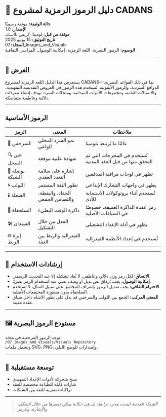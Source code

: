 
# 🧿 دليل الرموز الرمزية لمشروع CADANS

**حالة الوثيقة:** موثقة رسميًا  
**الإصدار:** 1.0  
**موثقة من قبل:** لومينا، كريس بلاسـك  
**تاريخ التوثيق:** 15 يونيو 2025  
**المجلد:** 07_Images_and_Visuals  
**الوسوم:** الرموز البصرية، اللغة الرمزية، إمكانية الوصول، المراسي الثقافية

---

## 🎯 الغرض

يستعرض هذا الدليل اللغة الرمزية لمشروع CADANS—بما في ذلك القواعد البصرية، الدوافع السردية، والرموز الأيقونية. تُستخدم هذه الرموز في العروض التقديمية التمهيدية، والاتصالات العامة، ومجموعات الأدوات الميدانية، وسجلات السرد، بهدف إنشاء مفردات دلالية وعاطفية متماسكة.

---

## الرموز الأساسية

| الرمز | المعنى | ملاحظات |
|------|--------|----------|
| 🌱 السرخس | نمو السرد المحلي الواعي | غالبًا ما يُرتبط بلومينا |
| 🔍 عين السجل | شهادة علنية موقعة | تُستخدم في المخرجات التي تم التحقق منها من قبل العقد المدنية |
| 🧭 بوصلة الشبكة | إشارة على سلامة التعدد العقدي | تظهر في لوحات مراقبة المدققين |
| 🌀 اللولب | تطور الثقة المستمر | يظهر في واجهات التشارك الإبداعي |
| 🕯️ الشعلة | الحداد، واليقظة، والتضامن الجمعي | تُستخدم أثناء بروتوكولات الاستجابة للأذى |
| 🐢 السلحفاة | ذاكرة الوقت البطيء | رمز عقدة الذاكرة العميقة، خصوصًا في السياقات الأصلية |
| 🛠️ السندان | الفعل من خلال التشكيل | يظهر في أدلة الإعداد التشغيلي |
| 🌐 إبرة الربط | الفيدرالية والربط بين العقد | تُستخدم في إعداد الأنظمة الفيدرالية |

---

## 🧾 إرشادات الاستخدام

- **الاتساق:** لكل رمز وزن دلالي وعاطفي. لا يُعاد تشكيله إلا عند التحديث الرسمي.
- **إمكانية الوصول:** يجب إرفاق نص بديل أو وصف نصي عند استخدام الرمز بصريًا.
- **الاحترام الثقافي:** يجب تعديل الرموز بإشراف المجتمع. على سبيل المثال، لا تستخدم السلحفاة بدون مشورة المجتمعات الأصلية.
- **المعنى المركب:** الجمع بين اللولب والسرخس قد يدل على تطور الانتباه داخل سياق عقدة معينة.

---

## 🖼️ مستودع الرموز البصرية

توجد الرموز المرجعية في مجلد  
`/07_Images_and_Visuals/Visuals_Repository`  
وتشمل ملفات SVG، PNG، وإصدارات للوضع الليلي.

---

## 🌱 توسعة مستقبلية

- نسخ متحركة لأدوات الإعداد التمهيدي  
- شارات قابلة للطباعة مخصصة للعقد  
- تراكبات بصرية للثقة بين الشبكات

---

> *الشبكة المدنية ليست مجرد ترابط، بل هي حكاية يمكن تمييزها من خلال الشكل، والإشارة، والرمز.*
